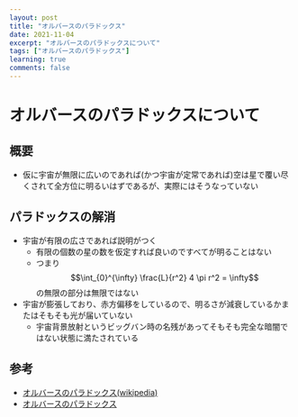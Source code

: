 ```yaml
---
layout: post
title: "オルバースのパラドックス"
date: 2021-11-04
excerpt: "オルバースのパラドックスについて"
tags: ["オルバースのパラドックス"]
learning: true
comments: false
---
```


# オルバースのパラドックスについて

## 概要
 - 仮に宇宙が無限に広いのであれば(かつ宇宙が定常であれば)空は星で覆い尽くされて全方位に明るいはずであるが、実際にはそうなっていない
	
## パラドックスの解消
 - 宇宙が有限の広さであれば説明がつく
   - 有限の個数の星の数を仮定すれば良いのですべてが明ることはない
   - つまり$$\int_{0}^{\infty} \frac{L}{r^2} 4 \pi r^2 = \infty$$の無限の部分は無限ではない
 - 宇宙が膨張しており、赤方偏移をしているので、明るさが減衰しているかまたはそもそも光が届いていない
   - 宇宙背景放射というビッグバン時の名残があってそもそも完全な暗闇ではない状態に満たされている

## 参考
 - [オルバースのパラドックス(wikipedia)](https://ja.wikipedia.org/wiki/%E3%82%AA%E3%83%AB%E3%83%90%E3%83%BC%E3%82%B9%E3%81%AE%E3%83%91%E3%83%A9%E3%83%89%E3%83%83%E3%82%AF%E3%82%B9)
 - [オルバースのパラドックス](https://kikyousan.com/physics/space/olbers)
